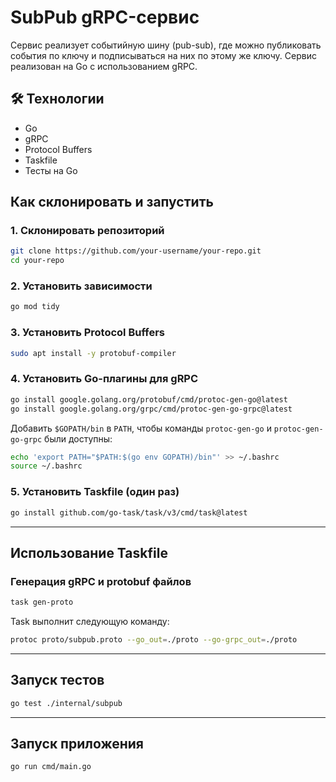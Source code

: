 # SubPub gRPC-сервис 
Сервис реализует событийную шину (pub-sub), где можно публиковать события по ключу и подписываться на них по этому же ключу. Сервис реализован на Go с использованием gRPC.

## 🛠 Технологии
- Go
- gRPC
- Protocol Buffers
- Taskfile 
- Тесты на Go 



## Как склонировать и запустить

### 1. Склонировать репозиторий

```bash
git clone https://github.com/your-username/your-repo.git
cd your-repo
```

### 2. Установить зависимости

```bash
go mod tidy
```

### 3. Установить Protocol Buffers

```bash
sudo apt install -y protobuf-compiler
```

### 4. Установить Go-плагины для gRPC

```bash
go install google.golang.org/protobuf/cmd/protoc-gen-go@latest
go install google.golang.org/grpc/cmd/protoc-gen-go-grpc@latest
```

Добавить `$GOPATH/bin` в `PATH`, чтобы команды `protoc-gen-go` и `protoc-gen-go-grpc` были доступны:

```bash
echo 'export PATH="$PATH:$(go env GOPATH)/bin"' >> ~/.bashrc
source ~/.bashrc
```

### 5. Установить Taskfile (один раз)

```bash
go install github.com/go-task/task/v3/cmd/task@latest
```

---

## Использование Taskfile

### Генерация gRPC и protobuf файлов

```bash
task gen-proto
```

Task выполнит следующую команду:

```bash
protoc proto/subpub.proto --go_out=./proto --go-grpc_out=./proto
```

---

## Запуск тестов

```bash
go test ./internal/subpub
```

---

## Запуск приложения

```bash
go run cmd/main.go
```

